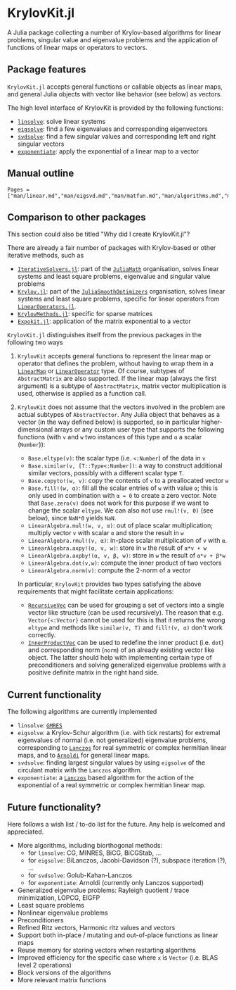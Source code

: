 # KrylovKit.jl

A Julia package collecting a number of Krylov-based algorithms for linear problems, singular
value and eigenvalue problems and the application of functions of linear maps or operators
to vectors.

## Package features
`KrylovKit.jl` accepts general functions or callable objects as linear maps, and general Julia
objects with vector like behavior (see below) as vectors.

The high level interface of KrylovKit is provided by the following functions:
*   [`linsolve`](@ref): solve linear systems
*   [`eigsolve`](@ref): find a few eigenvalues and corresponding eigenvectors
*   [`svdsolve`](@ref): find a few singular values and corresponding left and right singular vectors
*   [`exponentiate`](@ref): apply the exponential of a linear map to a vector

## Manual outline

```@contents
Pages = ["man/linear.md","man/eigsvd.md","man/matfun.md","man/algorithms.md","man/implementation.md"]
```

## Comparison to other packages
This section could also be titled "Why did I create KrylovKit.jl"?

There are already a fair number of packages with Krylov-based or other iterative methods, such as
*   [`IterativeSolvers.jl`](https://github.com/JuliaMath/IterativeSolvers.jl): part of the
    [`JuliaMath`](https://github.com/JuliaMath) organisation, solves linear systems and least
    square problems, eigenvalue and singular value problems
*   [`Krylov.jl`](https://github.com/JuliaSmoothOptimizers/Krylov.jl): part of the
    [`JuliaSmoothOptimizers`](https://github.com/JuliaSmoothOptimizers) organisation, solves
    linear systems and least square problems, specific for linear operators from
    [`LinearOperators.jl`](https://github.com/JuliaSmoothOptimizers/LinearOperators.jl).
*   [`KrylovMethods.jl`](https://github.com/lruthotto/KrylovMethods.jl): specific for sparse matrices
*   [`Expokit.jl`](https://github.com/acroy/Expokit.jl): application of the matrix exponential to a vector

`KrylovKit.jl` distinguishes itself from the previous packages in the following two ways

1.  `KrylovKit` accepts general functions to represent the linear map or operator that defines
    the problem, without having to wrap them in a [`LinearMap`](https://github.com/Jutho/LinearMaps.jl)
    or [`LinearOperator`](https://github.com/JuliaSmoothOptimizers/LinearOperators.jl) type.
    Of course, subtypes of `AbstractMatrix` are also supported. If the linear map (always the first
    argument) is a subtype of `AbstractMatrix`, matrix vector multiplication is used, otherwise
    is applied as a function call.

2.  `KrylovKit` does not assume that the vectors involved in the problem are actual subtypes of
    `AbstractVector`. Any Julia object that behaves as a vector (in the way defined below) is
    supported, so in particular higher-dimensional arrays or any custom user type that supports
    the following functions (with `v` and `w` two instances of this type and `α` a scalar (`Number`)):
    *   `Base.eltype(v)`: the scalar type (i.e. `<:Number`) of the data in `v`
    *   `Base.similar(v, [T::Type<:Number])`: a way to construct additional similar vectors,
        possibly with a different scalar type `T`.
    *   `Base.copyto!(w, v)`: copy the contents of `v` to a preallocated vector `w`
    *   `Base.fill!(w, α)`: fill all the scalar entries of `w` with value `α`; this is only
        used in combination with `α = 0` to create a zero vector. Note that `Base.zero(v)` does
        not work for this purpose if we want to change the scalar `eltype`. We can also not
        use `rmul!(v, 0)` (see below), since `NaN*0` yields `NaN`.
    *   `LinearAlgebra.mul!(w, v, α)`: out of place scalar multiplication; multiply
        vector `v` with scalar `α` and store the result in `w`
    *   `LinearAlgebra.rmul!(v, α)`: in-place scalar multiplication of `v` with `α`.
    *   `LinearAlgebra.axpy!(α, v, w)`: store in `w` the result of `α*v + w`
    *   `LinearAlgebra.axpby!(α, v, β, w)`: store in `w` the result of `α*v + β*w`
    *   `LinearAlgebra.dot(v,w)`: compute the inner product of two vectors
    *   `LinearAlgebra.norm(v)`: compute the 2-norm of a vector

    In particular, `KrylovKit` provides two types satisfying the above requirements that might
    facilitate certain applications:
    * [`RecursiveVec`](@ref) can be used for grouping a set of vectors into a single vector like
    structure (can be used recursively). The reason that e.g. `Vector{<:Vector}` cannot be used
    for this is that it returns the wrong `eltype` and methods like `similar(v, T)` and `fill!(v, α)`
    don't work correctly.
    * [`InnerProductVec`](@ref) can be used to redefine the inner product (i.e. `dot`) and corresponding
    norm (`norm`) of an already existing vector like object. The latter should help with implementing
    certain type of preconditioners and solving generalized eigenvalue problems with a positive
    definite matrix in the right hand side.

## Current functionality

The following algorithms are currently implemented
*   `linsolve`: [`GMRES`](@ref)
*   `eigsolve`: a Krylov-Schur algorithm (i.e. with tick restarts) for extremal eigenvalues of
    normal (i.e. not generalized) eigenvalue problems, corresponding to [`Lanczos`](@ref) for
    real symmetric or complex hermitian linear maps, and to [`Arnoldi`](@ref) for general linear maps.
*   `svdsolve`: finding largest singular values by using `eigsolve` of the circulant matrix with
    the `Lanczos` algorithm.
*   `exponentiate`: a [`Lanczos`](@ref) based algorithm for the action of the exponential of
    a real symmetric or complex hermitian linear map.

## Future functionality?

Here follows a wish list / to-do list for the future. Any help is welcomed and appreciated.

*   More algorithms, including biorthogonal methods:
    -   for `linsolve`: CG, MINRES, BiCG, BiCGStab, ...
    -   for `eigsolve`: BiLanczos, Jacobi-Davidson (?), subspace iteration (?), ...
    -   for `svdsolve`: Golub-Kahan-Lanczos
    -   for `exponentiate`: Arnoldi (currently only Lanczos supported)
*   Generalized eigenvalue problems: Rayleigh quotient / trace minimization, LOPCG, EIGFP
*   Least square problems
*   Nonlinear eigenvalue problems
*   Preconditioners
*   Refined Ritz vectors, Harmonic ritz values and vectors
*   Support both in-place / mutating and out-of-place functions as linear maps
*   Reuse memory for storing vectors when restarting algorithms
*   Improved efficiency for the specific case where `x` is `Vector` (i.e. BLAS level 2 operations)
*   Block versions of the algorithms
*   More relevant matrix functions
